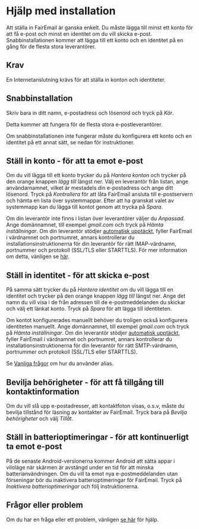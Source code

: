 # Hjälp med installation

Att ställa in FairEmail är ganska enkelt. Du måste lägga till minst ett konto för att få e-post och minst en identitet om du vill skicka e-post. Snabbinstallationen kommer att lägga till ett konto och en identitet på en gång för de flesta stora leverantörer.

## Krav

En Internetanslutning krävs för att ställa in konton och identiteter.

## Snabbinstallation

Skriv bara in ditt namn, e-postadress och lösenord och tryck på *Kör*.

Detta kommer att fungera för de flesta stora e-postleverantörer.

Om snabbinstallationen inte fungerar måste du konfigurera ett konto och en identitet på ett annat sätt, se nedan för instruktioner.

## Ställ in konto - för att ta emot e-post

Om du vill lägga till ett konto trycker du på *Hantera konton* och trycker på den orange knappen *lägg till* längst ner. Välj en leverantör från listan, ange användarnamnet, vilket är mestadels din e-postadress och ange ditt lösenord. Tryck på *Kontrollera* för att låta FairEmail ansluta till e-postservern och hämta en lista över systemmappar. Efter att ha granskat valet av systemmapp kan du lägga till kontot genom att trycka på *Spara*.

Om din leverantör inte finns i listan över leverantörer väljer du *Anpassad*. Ange domännamnet, till exempel *gmail.com* och tryck på *Hämta inställningar*. Om din leverantör stödjer [automatisk upptäckt](https://tools.ietf.org/html/rfc6186), fyller FairEmail i värdnamnet och portnumret, annars kontrollerar du installationsinstruktionerna för din leverantör för rätt IMAP-värdnamn, portnummer och protokoll (SSL/TLS eller STARTTLS). För mer information om detta, vänligen se [här](https://github.com/M66B/FairEmail/blob/master/FAQ.md#authorizing-accounts).

## Ställ in identitet - för att skicka e-post

På samma sätt trycker du på *Hantera identitet* om du vill lägga till en identitet och trycker på den orange knappen *lägg till* längst ner. Ange det namn du vill visa i de från adressen till de e-postmeddelanden du skickar och välj ett länkat konto. Tryck på *Spara* för att lägga till identiteten.

Om kontot konfigurerades manuellt behöver du troligen också konfigurera identiteten manuellt. Ange domännamnet, till exempel *gmail.com* och tryck på *Hämta inställningar*. Om din leverantör stödjer [automatisk upptäckt](https://tools.ietf.org/html/rfc6186), fyller FairEmail i värdnamnet och portnumret, annars kontrollerar du installationsinstruktionerna för din leverantör för rätt SMTP-värdnamn, portnummer och protokoll (SSL/TLS eller STARTTLS).

Se [Vanliga frågor](https://github.com/M66B/FairEmail/blob/master/FAQ.md#FAQ9) om hur du använder alias.

## Bevilja behörigheter - för att få tillgång till kontaktinformation

Om du vill slå upp e-postadresser, att kontaktfoton visas, o.s.v, måste du bevilja tillstånd för läsning av kontakter av FairEmail. Tryck bara på *Bevilja behörigheter* och välj *Tillåt*.

## Ställ in batterioptimeringar - för att kontinuerligt ta emot e-post

På de senaste Android-versionerna kommer Android att sätta appar i viloläge när skärmen är avstängd under en tid för att minska batterianvändningen. Om du vill ta emot nya e-postmeddelanden utan förseningar bör du inaktivera batterioptimeringar för FairEmail. Tryck på *Inaktivera batterioptimeringar* och följ instruktionerna.

## Frågor eller problem

Om du har en fråga eller ett problem, vänligen [se här](https://github.com/M66B/FairEmail/blob/master/FAQ.md) för hjälp.